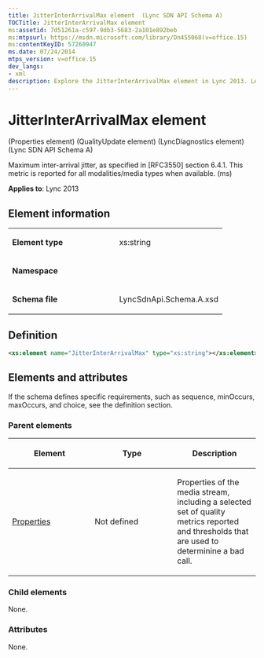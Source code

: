 ```yaml
---
title: JitterInterArrivalMax element  (Lync SDN API Schema A)
TOCTitle: JitterInterArrivalMax element
ms:assetid: 7d51261a-c597-9db3-5683-2a101e892beb
ms:mtpsurl: https://msdn.microsoft.com/library/Dn455068(v=office.15)
ms:contentKeyID: 57260947
ms.date: 07/24/2014
mtps_version: v=office.15
dev_langs:
- xml
description: Explore the JitterInterArrivalMax element in Lync 2013. Learn about its properties, metrics, and how it determines call quality on Microsoft's official site.
---
```


# JitterInterArrivalMax element 

(Properties element) (QualityUpdate element) (LyncDiagnostics element) (Lync SDN API Schema A)

Maximum inter-arrival jitter, as specified in \[RFC3550\] section 6.4.1. This metric is reported for all modalities/media types when available. (ms)


**Applies to**: Lync 2013

## Element information

<table>
<colgroup>
<col style="width: 50%" />
<col style="width: 50%" />
</colgroup>
<tbody>
<tr class="odd">
<td><p><strong>Element type</strong></p></td>
<td><p>xs:string</p></td>
</tr>
<tr class="even">
<td><p><strong>Namespace</strong></p></td>
<td><p></p></td>
</tr>
<tr class="odd">
<td><p><strong>Schema file</strong></p></td>
<td><p>LyncSdnApi.Schema.A.xsd</p></td>
</tr>
</tbody>
</table>


## Definition

```xml
<xs:element name="JitterInterArrivalMax" type="xs:string"></xs:element>
```

## Elements and attributes

If the schema defines specific requirements, such as sequence, minOccurs, maxOccurs, and choice, see the definition section.

### Parent elements

<table>
<colgroup>
<col style="width: 33%" />
<col style="width: 33%" />
<col style="width: 33%" />
</colgroup>
<thead>
<tr class="header">
<th><p>Element</p></th>
<th><p>Type</p></th>
<th><p>Description</p></th>
</tr>
</thead>
<tbody>
<tr class="odd">
<td><p><a href="properties-element-qualityupdate-element-sdn-api-schema-a.md">Properties</a></p></td>
<td><p>Not defined</p></td>
<td><p>Properties of the media stream, including a selected set of quality metrics reported and thresholds that are used to determinine a bad call.</p></td>
</tr>
</tbody>
</table>


### Child elements

None.

### Attributes

None.

